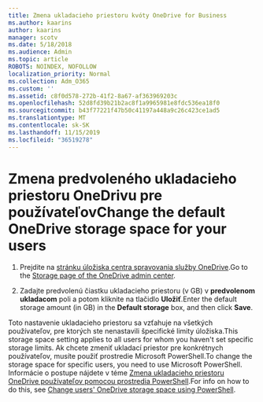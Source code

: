 ```yaml
---
title: Zmena ukladacieho priestoru kvóty OneDrive for Business
ms.author: kaarins
author: kaarins
manager: scotv
ms.date: 5/18/2018
ms.audience: Admin
ms.topic: article
ROBOTS: NOINDEX, NOFOLLOW
localization_priority: Normal
ms.collection: Adm_O365
ms.custom: ''
ms.assetid: c8f0d578-272b-41f2-8a67-af363969203c
ms.openlocfilehash: 52d8fd39b21b2ac8f1a9965981e8fdc536ea18f0
ms.sourcegitcommit: b43f77221f47b50c41197a448a9c26c423ce1ad5
ms.translationtype: MT
ms.contentlocale: sk-SK
ms.lasthandoff: 11/15/2019
ms.locfileid: "36519278"
---
```

# <a name="change-the-default-onedrive-storage-space-for-your-users"></a><span data-ttu-id="85bbe-102">Zmena predvoleného ukladacieho priestoru OneDrivu pre používateľov</span><span class="sxs-lookup"><span data-stu-id="85bbe-102">Change the default OneDrive storage space for your users</span></span>

1. <span data-ttu-id="85bbe-103">Prejdite na [stránku úložiska centra spravovania služby OneDrive](https://admin.onedrive.com/?v=StorageSettings).</span><span class="sxs-lookup"><span data-stu-id="85bbe-103">Go to the [Storage page of the OneDrive admin center](https://admin.onedrive.com/?v=StorageSettings).</span></span>
    
2. <span data-ttu-id="85bbe-104">Zadajte predvolenú čiastku ukladacieho priestoru (v GB) v **predvolenom ukladacom** poli a potom kliknite na tlačidlo **Uložiť**.</span><span class="sxs-lookup"><span data-stu-id="85bbe-104">Enter the default storage amount (in GB) in the **Default storage** box, and then click **Save**.</span></span>
    
<span data-ttu-id="85bbe-105">Toto nastavenie ukladacieho priestoru sa vzťahuje na všetkých používateľov, pre ktorých ste nenastavili špecifické limity úložiska.</span><span class="sxs-lookup"><span data-stu-id="85bbe-105">This storage space setting applies to all users for whom you haven't set specific storage limits.</span></span> <span data-ttu-id="85bbe-106">Ak chcete zmeniť ukladací priestor pre konkrétnych používateľov, musíte použiť prostredie Microsoft PowerShell.</span><span class="sxs-lookup"><span data-stu-id="85bbe-106">To change the storage space for specific users, you need to use Microsoft PowerShell.</span></span> <span data-ttu-id="85bbe-107">Informácie o postupe nájdete v téme [Zmena ukladacieho priestoru OneDrive používateľov pomocou prostredia PowerShell](https://go.microsoft.com/fwlink/?linkid=866402).</span><span class="sxs-lookup"><span data-stu-id="85bbe-107">For info on how to do this, see [Change users' OneDrive storage space using PowerShell](https://go.microsoft.com/fwlink/?linkid=866402).</span></span>
  


